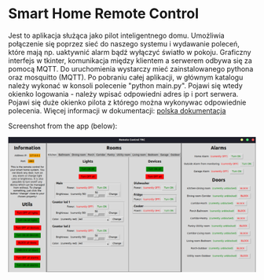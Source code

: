 # Smart Home Remote Control

Jest to aplikacja służąca jako pilot inteligentnego domu. Umożliwia połączenie się poprzez sieć do naszego systemu i wydawanie poleceń, które mają np. uaktywnić alarm bądź wyłączyć światło w pokoju. Graficzny interfejs w tkinter, komunikacja między klientem a serwerem odbywa się za pomocą MQTT. Do uruchomienia wystarczy mieć zainstalowanego pythona oraz mosquitto (MQTT). Po pobraniu całej aplikacji, w głównym katalogu należy wykonać w konsoli polecenie "python main.py". Pojawi się wtedy okienko logowania - należy wpisać odpowiedni adres ip i port serwera. Pojawi się duże okienko pilota z którego można wykonywac odpowiednie polecenia. Więcej informacji w dokumentacji:
[polska dokumentacja](https://github.com/wolski0420/SmartHomeRC/blob/master/Documentation-PL.pdf)

Screenshot from the app (below):

<img alt="Screen" src="screen.png">
